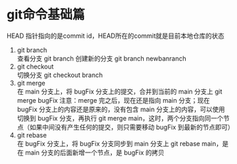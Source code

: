 # git命令基础篇 
HEAD 指针指向的是commit
 id，HEAD所在的commit就是目前本地仓库的状态


1. git branch  
查看分支 git branch 
创建新的分支 git branch newbanranch
2. git checkout  
切换分支 git checkout branch  
3. git merge  
在 main 分支上，将 bugFix 分支上的提交，合并到当前的 main 分支上 git merge bugFix 注意：merge 完之后，现在还是指向 main 分支；现在 bugFix 分支上的内容还是原来的，没有包含 main 分支上的内容，可以使用切换到 bugFix 分支，再执行 git merge main，这时，两个分支指向同一个节点（如果中间没有产生任何的提交，则只需要移动 bugFix 到最新的节点即可）
4. git rebase  
在 bugFix 分支上，将 bugFix 分支同步到 main 分支上 git rebase main，是在 main 分支的后面新增一个节点，是 bugFix 的拷贝
